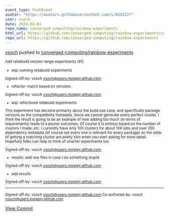 ```yaml
---
event_type: PushEvent
avatar: "https://avatars.githubusercontent.com/u/814322?"
user: vsoch
date: 2024-04-01
repo_name: converged-computing/rainbow-experiments
html_url: https://github.com/converged-computing/rainbow-experiments/commit/6252dc20e8742b479c89820699ce55f206e5cee0
repo_url: https://github.com/converged-computing/rainbow-experiments
---
```


<a href='https://github.com/vsoch' target='_blank'>vsoch</a> pushed to <a href='https://github.com/converged-computing/rainbow-experiments' target='_blank'>converged-computing/rainbow-experiments</a>

<small>Add reliabuild version range experiments (#1)

* wip: running reliabuild experiments

Signed-off-by: vsoch <vsoch@users.noreply.github.com>

* refactor: match based on versions

Signed-off-by: vsoch <vsoch@users.noreply.github.com>

* wip: refactored reliabuild experiments

This experiment has become primarily about the build use case,
and specifically package versions as the compatibility metadata.
Since we cannot generate every perfect cluster, I think the result
is going to be an example of how adding too much (in terms of
requirements) leads to a poorer outcomes. Of course it is entirely
based on the number of clusters I made, etc. I currently have only
100 clusters for about 10K jobs and over 200 dependency metadata
(of course not every one is relevant for every package) so the odds
of getting a matching cluster are pretty slim when you start asking
for more detail. Hopefully folks can help to think of smarter
experiments too.

Signed-off-by: vsoch <vsoch@users.noreply.github.com>

* results: add raw files in case I do something stupid

Signed-off-by: vsoch <vsoch@users.noreply.github.com>

* add results

Signed-off-by: vsoch <vsoch@users.noreply.github.com>

---------

Signed-off-by: vsoch <vsoch@users.noreply.github.com>
Co-authored-by: vsoch <vsoch@users.noreply.github.com></small>

<a href='https://github.com/converged-computing/rainbow-experiments/commit/6252dc20e8742b479c89820699ce55f206e5cee0' target='_blank'>View Commit</a>